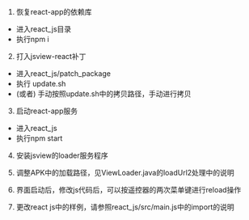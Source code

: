 1. 恢复react-app的依赖库
- 进入react_js目录
- 执行npm i

2. 打入jsview-react补丁
- 进入react_js/patch_package
- 执行 update.sh
- (或者) 手动按照update.sh中的拷贝路径，手动进行拷贝

3. 启动react-app服务
- 进入react_js
- 执行npm start

4. 安装jsview的loader服务程序

5. 调整APK中的加载路径，见ViewLoader.java的loadUrl2处理中的说明

6. 界面启动后，修改js代码后，可以按遥控器的两次菜单键进行reload操作

7. 更改react js中的样例，请参照react_js/src/main.js中的import的说明
